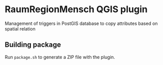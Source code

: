 # RaumRegionMensch QGIS plugin

Management of triggers in PostGIS database to copy attributes based on spatial relation


## Building package

Run ```package.sh``` to generate a ZIP file with the plugin.
